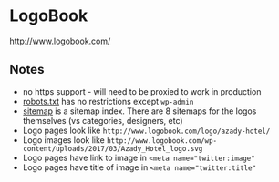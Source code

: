 # LogoBook

http://www.logobook.com/

## Notes

* no https support - will need to be proxied to work in production
* [robots.txt](http://www.logobook.com/robots.txt) has no restrictions except `wp-admin`
* [sitemap](http://www.logobook.com/sitemap_index.xml) is a sitemap index.  There are 8 sitemaps for the logos themselves (vs categories, designers, etc)
* Logo pages look like `http://www.logobook.com/logo/azady-hotel/`
* Logo images look like `http://www.logobook.com/wp-content/uploads/2017/03/Azady_Hotel_logo.svg`
* Logo pages have link to image in `<meta name="twitter:image"`
* Logo pages have title of image in `<meta name="twitter:title"`

